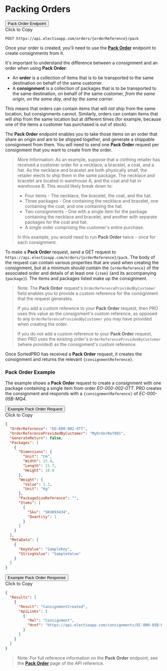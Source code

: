 # Packing Orders

<div class="tab">
    <button class="staticTabButton">Pack Order Endpoint</button>
    <div class="copybutton" onclick="CopyToClipboard('packOrderEndpoint')">Click to Copy</div>
</div>

<div id="packOrderEndpoint" class="staticTabContent" onclick="CopyToClipboard('packOrderEndpoint')">

   ```
   POST https://api.electioapp.com/orders/{orderReference}/pack
   ```

</div>

Once your order is created, you'll need to use the **[Pack Order](https://docs.electioapp.com/#/api/PackOrder)** endpoint to create consignments from it.

It's important to understand the difference between a consignment and an order when using **Pack Order**:

* An **order** is a collection of items that is to be transported to the same destination on behalf of the same customer.
* A **consignment** is a collection of packages that is to be transported to the same destination, on behalf of the same customer, _from the same origin, on the same day, and by the same carrier_.

This means that orders can contain items that will not ship from the same location, but consignments cannot. Similarly, orders can contain items that will ship from the same location but at different times (for example, because one of the items a customer has purchased is out of stock).

The **Pack Order** endpoint enables you to take those items on an order that share an origin and are to be shipped together, and generate a shippable consignment from them. You will need to send one **Pack Order** request per consignment that you want to create from the order.

> <span class="note-header">More Information:</span>
>  As an example, suppose that a clothing retailer has received a customer order for a necklace, a bracelet, a coat, and a hat. As the necklace and bracelet are both physically small, the retailer elects to ship them in the same package. The necklace and bracelet are located in warehouse A, and the coat and hat in warehouse B. This would likely break down to:
>
>  * Four items - The necklace, the bracelet, the coat, and the hat.
>  * Three packages - One containing the necklace and bracelet, one containing the coat, and one containing the hat.
>  * Two consignments - One with a single item for the package containing the necklace and bracelet, and another with separate packages for the coat and hat.
>  * A single order comprising the customer's entire purchase.
>
>  In this example, you would need to run <strong>Pack Order</strong> twice - once for each consignment.

To make a **Pack Order** request, send a GET request to `https://api.electioapp.com/orders/{orderReference}/pack`. The body of the request can contain various properties that are used when creating the consignment, but at a minimum should contain the `{orderReference}` of the associated order and details of at least one `{item}` (and its accompanying `{package}`). The items and packages listed make up the consignment.

> <span class="note-header">Note:</span>
>  The <strong>Pack Order</strong> request's <code>OrderReferenceProvidedByCustomer</code> field enables you to provide a custom reference for the consignment that the request generates. 
>  
>  If you add a custom reference to your <strong>Pack Order</strong> request, then PRO uses this value as the consignment's custom reference, as opposed to any <code>OrderReferenceProvidedByCustomer</code> you may have provided when creating the order. 
>  
>  If you do not add a custom reference to your <strong>Pack Order</strong> request, then PRO uses the existing order's <code>OrderReferenceProvidedByCustomer</code> (where provided) as the consignment's custom reference.

Once SortedPRO has received a **Pack Order** request, it creates the consignment and returns the relevant `{consignmentReference}`.

### Pack Order Example

The example shows a **Pack Order** request to create a consignment with one package containing a single item from order _EO-000-002-0TT_. PRO creates the consignment and responds with a `{consignmentReference}` of _EC-000-05B-MQ4_.

<div class="tab">
    <button class="staticTabButton">Example Pack Order Request</button>
    <div class="copybutton" onclick="CopyToClipboard('packOrderRequest')">Click to Copy</div>
</div>

<div id="packOrderRequest" class="staticTabContent" onclick="CopyToClipboard('packOrderRequest')">

  ```json
  {
    "OrderReference": "EO-000-002-0TT",
    "OrderReferenceProvidedByCustomer": "MyOrderRef001",
    "GenerateReturn": false,
    "Packages": [
      {
        "Dimensions": {
          "Unit": "Cm",
          "Width": 15.4,
          "Length": 21.7,
          "Height": 10.0
        },
        "Weight": {
          "Value": 1.3,
          "Unit": "Kg"
        },
        "PackageSizeReference": "",
        "Items": [
          {
            "Sku": "SKU093434",
            "Quantity": 1
          }
        ]
      }
    ],
    "MetaData": [
      {
        "KeyValue": "SampleKey",
        "StringValue": "SampleValue"
      }
    ]
  }
  ```

</div>   

<div class="tab">
    <button class="staticTabButton">Example Pack Order Response</button>
    <div class="copybutton" onclick="CopyToClipboard('packOrderResponse')">Click to Copy</div>
</div>

<div id="packOrderResponse" class="staticTabContent" onclick="CopyToClipboard('packOrderResponse')">

```json
{
  "Results": [
    {
      "Result": "ConsignmentCreated",
      "ApiLinks": [
        {
          "Rel": "Consignment",
          "Href": "https://api.electioapp.com/consignments/EC-000-05B-MQ4"
        }
      ]
    }
  ]
}
```

</div>

> <span class="note-header">Note:</span>
>  For full reference information on the <strong>Pack Order</strong> endpoint, see the <strong><a href="https://docs.electioapp.com/#/api/PackOrder">Pack Order</a></strong> page of the API reference.



<script src="../../scripts/requesttabs.js"></script>
<script src="../../scripts/responsetabs.js"></script>
<script src="../../scripts/copy.js"></script>